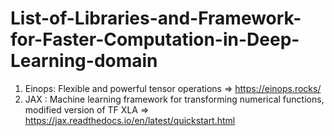 # List-of-Libraries-and-Framework-for-Faster-Computation-in-Deep-Learning-domain


1. Einops:  Flexible and powerful tensor operations  => https://einops.rocks/
2. JAX :  Machine learning framework for transforming numerical functions, modified version of TF XLA  => https://jax.readthedocs.io/en/latest/quickstart.html
